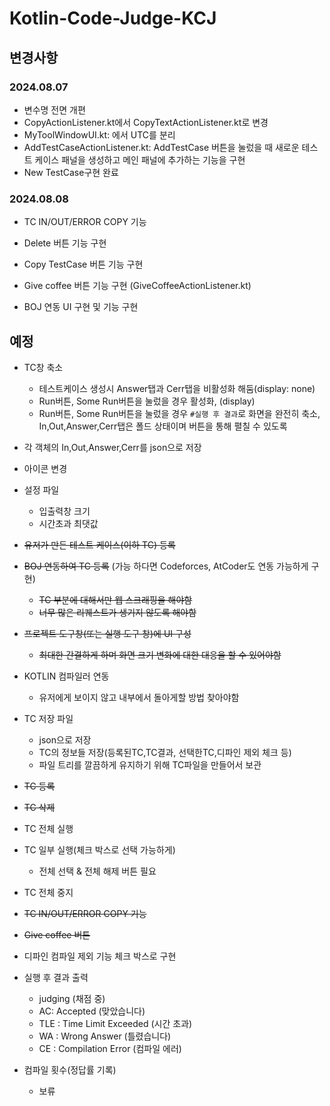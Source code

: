 # Kotlin-Code-Judge-KCJ
 


## 변경사항

### 2024.08.07
- 변수명 전면 개편
- CopyActionListener.kt에서 CopyTextActionListener.kt로 변경
- MyToolWindowUI.kt: 에서 UTC를 분리
- AddTestCaseActionListener.kt: AddTestCase 버튼을 눌렀을 때 새로운 테스트 케이스 패널을 생성하고 메인 패널에 추가하는 기능을 구현
- New TestCase구현 완료

### 2024.08.08
- TC IN/OUT/ERROR COPY 기능
- Delete 버튼 기능 구현

- Copy TestCase 버튼 기능 구현
- Give coffee 버튼 기능 구현 (GiveCoffeeActionListener.kt)
- BOJ 연동 UI 구현 및 기능 구현

## 예정
- TC창 축소
    - 테스트케이스 생성시 Answer탭과 Cerr탭을 비활성화 해둠(display: none)
    - Run버튼, Some Run버튼을 눌렀을 경우 활성화, (display)
    - Run버튼, Some Run버튼을 눌렀을 경우 `#실행 후 결과`로 화면을 완전히 축소, In,Out,Answer,Cerr탭은 폴드 상태이며 버튼을 통해 펼칠 수 있도록 

- 각 객체의 In,Out,Answer,Cerr를 json으로 저장
- 아이콘 변경
- 설정 파일
    - 입출력창 크기
    - 시간초과 최댓값
- ~~유저가 만든 테스트 케이스(이하 TC) 등록~~
- ~~BOJ 연동하여 TC 등록~~ (가능 하다면 Codeforces, AtCoder도 연동 가능하게 구현)
    - ~~TC 부분에 대해서만 웹 스크래핑을 해야함~~
    - ~~너무 많은 리퀘스트가 생기지 않도록 해야함~~
- ~~프로젝트 도구창(또는 실행 도구 창)에 UI 구성~~
    - ~~최대한 간결하게 하며 화면 크기 변화에 대한 대응을 할 수 있어야함~~
- KOTLIN 컴파일러 연동
    - 유저에게 보이지 않고 내부에서 돌아게할 방법 찾아야함
- TC 저장 파일
    - json으로 저장
    - TC의 정보들 저장(등록된TC,TC결과, 선택한TC,디파인 제외 체크 등)
    - 파일 트리를 깔끔하게 유지하기 위해 TC파일을 만들어서 보관
- ~~TC 등록~~
- ~~TC 삭제~~
- TC 전체 실행
- TC 일부 실행(체크 박스로 선택 가능하게)
    - 전체 선택 & 전체 해제 버튼 필요
- TC 전체 중지
- ~~TC IN/OUT/ERROR COPY 기능~~
- ~~Give coffee 버튼~~
- 디파인 컴파일 제외 기능 체크 박스로 구현 
- 실행 후 결과 출력
    - judging (채점 중)
    - AC: Accepted (맞았습니다)
    - TLE : Time Limit Exceeded (시간 초과)
    - WA : Wrong Answer (틀렸습니다)
    - CE : Compilation Error (컴파일 에러)
- 컴파일 횟수(정답률 기록)
    - 보류